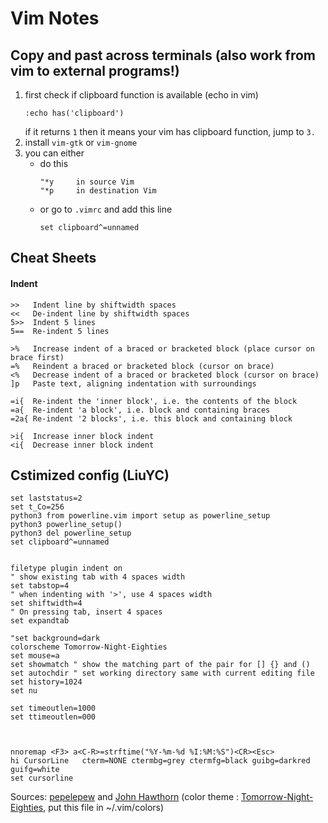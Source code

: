 # Vim Notes
## Copy and past across terminals (__also work from vim to external programs!__)
   1. first check if clipboard function is available (echo in vim)
      ```
      :echo has('clipboard')
      ```
      if it returns `1` then it means your vim has clipboard function, jump to `3.`
   2. install `vim-gtk` or `vim-gnome`
   3. you can either
      - do this
        ```
        "*y     in source Vim
        "*p     in destination Vim
        ```
      - or go to `.vimrc` and add this line
        ```
        set clipboard^=unnamed
        ```
## Cheat Sheets

#### Indent

```
>>   Indent line by shiftwidth spaces
<<   De-indent line by shiftwidth spaces
5>>  Indent 5 lines
5==  Re-indent 5 lines

>%   Increase indent of a braced or bracketed block (place cursor on brace first)
=%   Reindent a braced or bracketed block (cursor on brace)
<%   Decrease indent of a braced or bracketed block (cursor on brace)
]p   Paste text, aligning indentation with surroundings

=i{  Re-indent the 'inner block', i.e. the contents of the block
=a{  Re-indent 'a block', i.e. block and containing braces
=2a{ Re-indent '2 blocks', i.e. this block and containing block

>i{  Increase inner block indent
<i{  Decrease inner block indent
```

## Cstimized config (LiuYC)

```
set laststatus=2
set t_Co=256
python3 from powerline.vim import setup as powerline_setup
python3 powerline_setup()
python3 del powerline_setup
set clipboard^=unnamed


filetype plugin indent on
" show existing tab with 4 spaces width
set tabstop=4
" when indenting with '>', use 4 spaces width
set shiftwidth=4
" On pressing tab, insert 4 spaces
set expandtab

"set background=dark
colorscheme Tomorrow-Night-Eighties
set mouse=a
set showmatch " show the matching part of the pair for [] {} and ()
set autochdir " set working directory same with current editing file
set history=1024
set nu 

set timeoutlen=1000
set ttimeoutlen=000



nnoremap <F3> a<C-R>=strftime("%Y-%m-%d %I:%M:%S")<CR><Esc>
hi CursorLine   cterm=NONE ctermbg=grey ctermfg=black guibg=darkred guifg=white
set cursorline

```

Sources: [pepelepew][pepe] and [John Hawthorn][JH] 
(color theme : [Tomorrow-Night-Eighties][Tomorrow], put this file in ~/.vim/colors)

[pepe]:https://github.com/pepelepew71
[JH]:https://www.johnhawthorn.com/2012/09/vi-escape-delays/
[Tomorrow]:https://github.com/chriskempson/vim-tomorrow-theme/blob/master/colors/Tomorrow-Night-Eighties.vim
